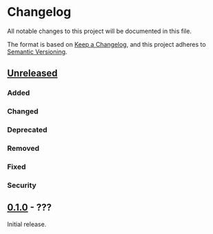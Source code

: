 Changelog
=========

All notable changes to this project will be documented in this file.

The format is based on [Keep a Changelog](https://keepachangelog.com/en/1.0.0/), and this project adheres to [Semantic Versioning](https://semver.org/spec/v2.0.0.html).

[Unreleased]
------------

### Added

### Changed

### Deprecated

### Removed

### Fixed

### Security

[0.1.0] - ???
-------------

Initial release.

[Unreleased]: https://github.com/ddnomad/ddnomad.github.io/compare/v0.1.0...main
[0.1.0]: https://github.com/ddnomad/ddnomad.github.io/releases/tag/v0.1.0
